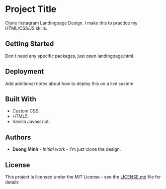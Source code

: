 # Project Title

Clone Instagram Landingpage Design. I make this to practice my HTML/CSS/JS skills.

## Getting Started

Don't need any specific packages, just open landingpage.html.

## Deployment

Add additional notes about how to deploy this on a live system

## Built With

* Custom CSS.
* HTML5.
* Vanilla Javascript.

## Authors

* **Duong Minh** - *Initial work* - I'm just clone the design.

## License

This project is licensed under the MIT License - see the [LICENSE.md](LICENSE.md) file for details

